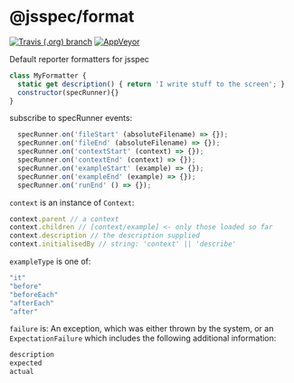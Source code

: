 # @jsspec/format
[![Travis (.org) branch](https://img.shields.io/travis/jsspec/format/master.svg?logo=travis&style=for-the-badge)](https://travis-ci.org/jsspec/format)
[![AppVeyor](https://img.shields.io/appveyor/ci/HookyQR/format/master.svg?logo=appveyor&style=for-the-badge)](https://ci.appveyor.com/project/HookyQR/format)

Default reporter formatters for jsspec

```javascript
class MyFormatter {
  static get description() { return 'I write stuff to the screen'; }
  constructor(specRunner){}
}
```

subscribe to specRunner events:
```javascript
  specRunner.on('fileStart' (absoluteFilename) => {});
  specRunner.on('fileEnd' (absoluteFilename) => {});
  specRunner.on('contextStart' (context) => {});
  specRunner.on('contextEnd' (context) => {});
  specRunner.on('exampleStart' (example) => {});
  specRunner.on('exampleEnd' (example) => {});
  specRunner.on('runEnd' () => {});
```

`context` is an instance of `Context`:
```javascript
context.parent // a context
context.children // [context/example] <- only those loaded so far
context.description // the description supplied 
context.initialisedBy // string: 'context' || 'describe'
```
`exampleType` is one of:
```javascript
"it"
"before"
"beforeEach"
"afterEach"
"after"
```

`failure` is:
An exception, which was either thrown by the system, or an `ExpectationFailure` which includes the following additional information:
```javascript
description
expected
actual
```

